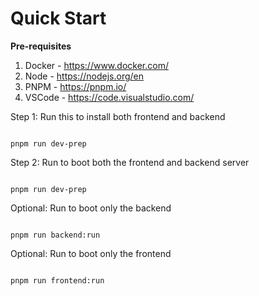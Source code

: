 # Quick Start
**Pre-requisites**

 1. Docker - https://www.docker.com/
 2. Node - https://nodejs.org/en
 3. PNPM - https://pnpm.io/
 4. VSCode - https://code.visualstudio.com/

Step 1: Run this to install both frontend and backend
```

pnpm run dev-prep

```
Step 2: Run to boot both the frontend and backend server
```

pnpm run dev-prep

```

Optional: Run to boot only the backend
```

pnpm run backend:run

```


Optional: Run to boot only the frontend
```

pnpm run frontend:run

```
